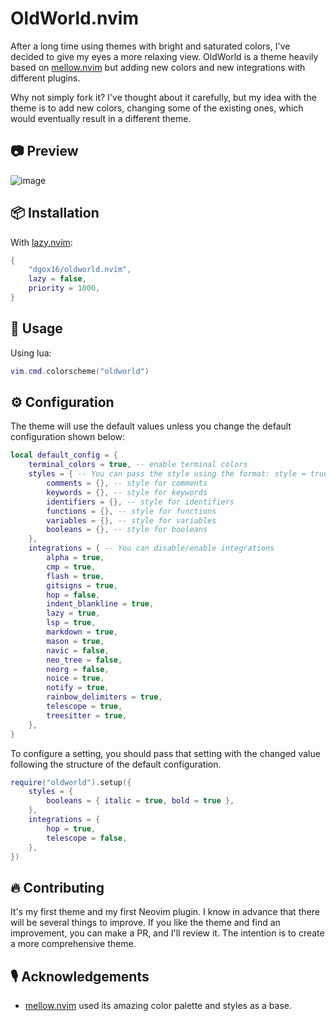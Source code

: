 # OldWorld.nvim

After a long time using themes with bright and saturated colors, I've decided to give my eyes a more relaxing view. OldWorld is a theme heavily based on [mellow.nvim](https://github.com/mellow-theme/mellow.nvim) but adding new colors and new integrations with different plugins.

Why not simply fork it? I've thought about it carefully, but my idea with the theme is to add new colors, changing some of the existing ones, which would eventually result in a different theme.

## 📷 Preview

![image](https://github.com/dgox16/oldworld.nvim/assets/90411765/365be514-8a05-48ef-b879-95531d7677d4)

## 📦 Installation

With [lazy.nvim](https://github.com/folke/lazy.nvim):

```lua
{
    "dgox16/oldworld.nvim",
    lazy = false,
    priority = 1000,
}
```

## 🚀 Usage

Using lua:

```lua
vim.cmd.colorscheme("oldworld")
```

## ⚙️ Configuration

The theme will use the default values unless you change the default configuration shown below:

```lua
local default_config = {
    terminal_colors = true, -- enable terminal colors
    styles = { -- You can pass the style using the format: style = true
        comments = {}, -- style for comments
        keywords = {}, -- style for keywords
        identifiers = {}, -- style for identifiers
        functions = {}, -- style for functions
        variables = {}, -- style for variables
        booleans = {}, -- style for booleans
    },
    integrations = { -- You can disable/enable integrations
        alpha = true,
        cmp = true,
        flash = true,
        gitsigns = true,
        hop = false,
        indent_blankline = true,
        lazy = true,
        lsp = true,
        markdown = true,
        mason = true,
        navic = false,
        neo_tree = false,
        neorg = false,
        noice = true,
        notify = true,
        rainbow_delimiters = true,
        telescope = true,
        treesitter = true,
    },
}
```

To configure a setting, you should pass that setting with the changed value following the structure of the default configuration.

```lua
require("oldworld").setup({
    styles = {
        booleans = { italic = true, bold = true },
    },
    integrations = {
        hop = true,
        telescope = false,
    },
})
```

## 🔥 Contributing

It's my first theme and my first Neovim plugin. I know in advance that there will be several things to improve. If you like the theme and find an improvement, you can make a PR, and I'll review it. The intention is to create a more comprehensive theme.

## 🎙️ Acknowledgements

-   [mellow.nvim](https://github.com/mellow-theme/mellow.nvim) used its amazing color palette and styles as a base.
